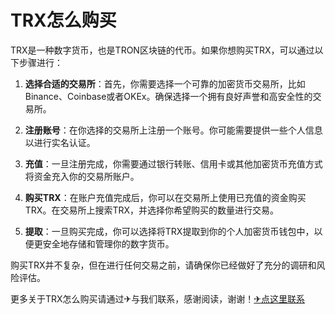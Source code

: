 # TRX怎么购买

TRX是一种数字货币，也是TRON区块链的代币。如果你想购买TRX，可以通过以下步骤进行：

1. **选择合适的交易所**：首先，你需要选择一个可靠的加密货币交易所，比如Binance、Coinbase或者OKEx。确保选择一个拥有良好声誉和高安全性的交易所。

2. **注册账号**：在你选择的交易所上注册一个账号。你可能需要提供一些个人信息以进行实名认证。

3. **充值**：一旦注册完成，你需要通过银行转账、信用卡或其他加密货币充值方式将资金充入你的交易所账户。

4. **购买TRX**：在账户充值完成后，你可以在交易所上使用已充值的资金购买TRX。在交易所上搜索TRX，并选择你希望购买的数量进行交易。

5. **提取**：一旦购买完成，你可以选择将TRX提取到你的个人加密货币钱包中，以便更安全地存储和管理你的数字货币。

购买TRX并不复杂，但在进行任何交易之前，请确保你已经做好了充分的调研和风险评估。

更多关于TRX怎么购买请通过✈与我们联系，感谢阅读，谢谢！[✈点这里联系](https://ss.k02.cc)